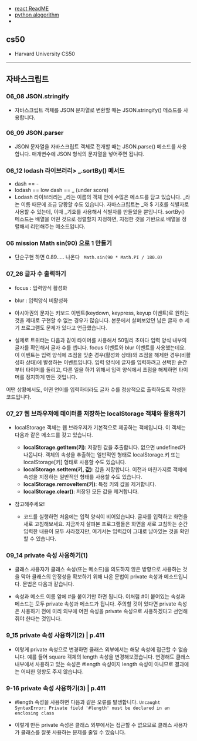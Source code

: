 - [react ReadME](https://github.com/42azimut/cs50/blob/master/algorithm/javascript/react_README.md)
- [python alogorithm](https://github.com/42azimut/cs50/blob/master/algorithm/python/python_algo_README.md)
- 

##  cs50
- Harvard University CS50 

___
## 자바스크립트 
### 06_08 JSON.stringify
- 자바스크립트 객체를 JSON 문자열로 변환할 때는 JSON.stringify() 메소드를 사용합니다.

### 06_09 JSON.parser
- JSON 문자열을 자바스크립트 객체로 전개할 때는 JSON.parse() 메소드를 사용합니다. 매개변수에 JSON 형식의 문자열을 넣어주면 됩니다.

### 06_12 lodash 라이브러리> _.sortBy() 메서드
- dash == -
- lodash == low dash == _  (under score)
- Lodash 라이브러리는 _라는 이름의 객체 안에 수많은 메소드를 담고 있습니다. _라는 이름 때문에 조금 당황할 수도 있습니다. 자바스크립트는 _와 $ 기호를 식별자로 사용할 수 있는데, 이때 _기호를 사용해서 식별자를 만들었을 뿐입니다. sortBy() 메소드는 배열을 어떤 것으로 정렬할지 지정하면, 지정한 것을 기반으로 배열을 정렬해서 리턴해주는 메소드입니다.

### 06 mission Math sin(90) 으로 1 만들기
- 단순구현 하면 0.89..... 나온다
` Math.sin(90 * Math.PI / 180.0)`


### 07_26 글자 수 출력하기
- focus : 입력양식 활성화
- blur : 입력양식 비활성화
- 아시아권의 문자는 키보드 이벤트(keydown, keypress, keyup 이벤트)로 원하는 것을 제대로 구현할 수 없는 경우가 많습니다. 본문에서 살펴보았던 남은 글자 수 세기 프로그램도 문제가 있다고 언급했습니다.

- 실제로 트위터는 다음과 같이 타이머를 사용해서 50밀리 초마다 입력 양식 내부의 글자를 확인해서 글자 수를 셉니다. focus 이벤트와 blur 이벤트를 사용했는데요. 이 이벤트는 입력 양식에 초점을 맞춘 경우(활성화 상태)와 초점을 해제한 경우(비활성화 상태)에 발생하는 이벤트입니다. 입력 양식에 글자를 입력하려고 선택한 순간부터 타이머를 돌리고, 다른 일을 하기 위해서 입력 양식에서 초점을 해제하면 타이머를 정지하게 만든 것입니다.

어떤 상황에서도, 어떤 언어를 입력하더라도 글자 수를 정상적으로 출력하도록 작성한 코드입니다.


### 07_27 웹 브라우저에 데이터를 저장하는 localStorage 객체와 활용하기

- localStorage 객체는 웹 브라우저가 기본적으로 제공하는 객체입니다. 이 객체는 다음과 같은 메소드를 갖고 있습니다.
  - **localStorage.getItem(키)**: 저장된 값을 추출합니다. 없으면 undefined가 나옵니다. 객체의 속성을 추출하는 일반적인 형태로 localStorage.키 또는 localStorage[키] 형태로 사용할 수도 있습니다.
  - **localStorage.setItem(키, 값)**: 값을 저장합니다. 이전과 마찬가지로 객체에 속성을 지정하는 일반적인 형태를 사용할 수도 있습니다.
  - **localStorage.removeItem(키)**: 특정 키의 값을 제거합니다.
  - **localStorage.clear()**: 저장된 모든 값을 제거합니다.

- 참고해주세요!
  - 코드를 실행하면 처음에는 입력 양식이 비어있습니다. 글자를 입력하고 화면을 새로 고침해보세요. 지금까지 살펴본 프로그램들은 화면을 새로 고침하는 순간 입력한 내용이 모두 사라졌지만, 여기서는 입력값이 그대로 남아있는 것을 확인할 수 있습니다.


### 09_14 private 속성 사용하기(1)
-  클래스 사용자가 클래스 속성(또는 메소드)을 의도하지 않은 방향으로 사용하는 것을 막아 클래스의 안정성을 확보하기 위해 나온 문법이 private 속성과 메소드입니다. 문법은 다음과 같습니다.

- 속성과 메소드 이름 앞에 #을 붙이기만 하면 됩니다. 이처럼 #이 붙어있는 속성과 메소드는 모두 private 속성과 메소드가 됩니다. 주의할 것이 있다면 private 속성은 사용하기 전에 미리 외부에 어떤 속성을 private 속성으로 사용하겠다고 선언해줘야 한다는 것입니다.

### 9_15 private 속성 사용하기(2) | p.411
- 이렇게 private 속성으로 변경하면 클래스 외부에서는 해당 속성에 접근할 수 없습니다. 예를 들어 square 객체의 length 속성을 변경해보겠습니다. 변경해도 클래스 내부에서 사용하고 있는 속성은 #length 속성이지 length 속성이 아니므로 결과에는 어떠한 영향도 주지 않습니다.

### 9-16 private 속성 사용하기(3) | p.411
- #length 속성을 사용하면 다음과 같은 오류를 발생합니다.
`Uncaught SyntaxError: Private field '#length' must be declared in an enclosing class`

- 이렇게 만든 private 속성은 클래스 외부에서는 접근할 수 없으므로 클래스 사용자가 클래스를 잘못 사용하는 문제를 줄일 수 있습니다.
